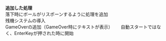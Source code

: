 **追加した処理**  
落下時にボールがリスポーンするように処理を追加  
残機システムの導入  
GameOverの追加（GameOver時にテキストが表示）　　
自動スタートではなく、EnterKeyが押された時に開始  
